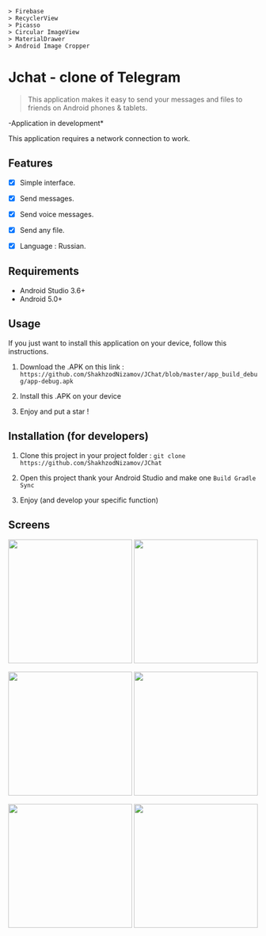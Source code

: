```
> Firebase
> RecyclerView
> Picasso
> Circular ImageView 
> MaterialDrawer
> Android Image Cropper
```
# Jchat - clone of Telegram 
> This application makes it easy to send your messages and files to friends on Android phones & tablets.



-Application in development* 

This application requires a network connection to work.

## Features

- [x] Simple interface.
- [x] Send messages.
- [x] Send voice messages.
- [x] Send any file.
- [x] Language : Russian.


## Requirements

- Android Studio 3.6+
- Android 5.0+


## Usage

If you just want to install this application on your device, follow this instructions.

1. Download the .APK on this link : 
`https://github.com/ShakhzodNizamov/JChat/blob/master/app_build_debug/app-debug.apk`

2. Install this .APK on your device

3. Enjoy and put a star !


## Installation (for developers)



1. Clone this project in your project folder : `git clone https://github.com/ShakhzodNizamov/JChat`

2. Open this project thank your Android Studio and make one `Build Gradle Sync`

3. Enjoy (and develop your specific function)


## Screens


<img src="app/screens/screens1" width="250"> <img src="screens/screens2" width="250">

<img src="app/screens/screens3" width="250"> <img src="screens/screens4" width="250">

<img src="app/screens/screens5" width="250"> <img src="screens/screens6" width="250">
